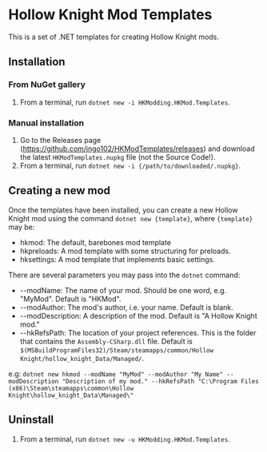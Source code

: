 # Hollow Knight Mod Templates

This is a set of .NET templates for creating Hollow Knight mods. 

## Installation
### From NuGet gallery
1.  From a terminal, run `dotnet new -i HKModding.HKMod.Templates`.
### Manual installation
1.  Go to the Releases page (https://github.com/jngo102/HKModTemplates/releases) and download the latest `HKModTemplates.nupkg` file (not the Source Code!). 
2.  From a terminal, run `dotnet new -i {/path/to/downloaded/.nupkg}`. 

## Creating a new mod
Once the templates have been installed, you can create a new Hollow Knight mod using the command `dotnet new {template}`, where `{template}` may be:
- hkmod: The default, barebones mod template
- hkpreloads: A mod template with some structuring for preloads.
- hksettings: A mod template that implements basic settings.

There are several parameters you may pass into the `dotnet` command:
- --modName: The name of your mod. Should be one word, e.g. "MyMod". Default is "HKMod".
- --modAuthor: The mod's author, i.e. your name. Default is blank.
- --modDescription: A description of the mod. Default is "A Hollow Knight mod."
- --hkRefsPath: The location of your project references. This is the folder that contains the `Assembly-CSharp.dll` file. Default is `$(MSBuildProgramFiles32)/Steam/steamapps/common/Hollow Knight/hollow_knight_Data/Managed/`.

e.g: `dotnet new hkmod --modName "MyMod" --modAuthor "My Name" --modDescription "Description of my mod." --hkRefsPath "C:\Program Files (x86)\Steam\steamapps\common\Hollow Knight\hollow_knight_Data\Managed\"`

## Uninstall
1.  From a terminal, run `dotnet new -u HKModding.HKMod.Templates`.